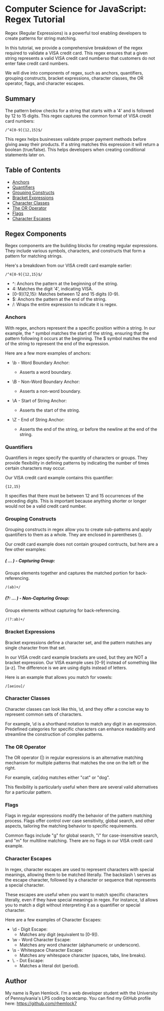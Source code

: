 # Computer Science for JavaScript: Regex Tutorial

Regex (Regular Expressions) is a powerful tool enabling developers to create patterns for string matching. 

In this tutorial, we provide a comprehensive breakdown of the regex required to validate a VISA credit card. This regex ensures that a given string represents a valid VISA credit card numberso that customers do not enter fake credit card numbers.

We will dive into components of regex, such as anchors, quantifiers, grouping constructs, bracket expressions, character classes, the OR operator, flags, and character escapes.

## Summary

The pattern below checks for a string that starts with a '4' and is followed by 12 to 15 digits. This regex captures the common format of VISA credit card numbers:

    /^4[0-9]{12,15}$/

This regex helps businesses validate proper payment methods before giving away their products. If a string matches this expression it will return a boolean (true/false). This helps developers when creating conditional statements later on.

## Table of Contents

- [Anchors](#anchors)
- [Quantifiers](#quantifiers)
- [Grouping Constructs](#grouping-constructs)
- [Bracket Expressions](#bracket-expressions)
- [Character Classes](#character-classes)
- [The OR Operator](#the-or-operator)
- [Flags](#flags)
- [Character Escapes](#character-escapes)

## Regex Components
Regex components are the building blocks for creating regular expressions. They include various symbols, characters, and constructs that form a pattern for matching strings.

Here's a breakdown from our VISA credit card example earlier:

    /^4[0-9]{12,15}$/

- ^: Anchors the pattern at the beginning of the string.
- 4: Matches the digit '4', indicating VISA.
- [0-9]{12,15}: Matches between 12 and 15 digits (0-9).
- $: Anchors the pattern at the end of the string.
- /: Wraps the entire expression to indicate it is regex.

### Anchors
With regex, anchors represent the a specific position within a string. In our example, the ^ symbol matches the start of the string, ensuring that the pattern following it occurs at the beginning. The $ symbol matches the end of the string to represent the end of the expression.

Here are a few more examples of anchors:

- \b - Word Boundary Anchor:
    - Asserts a word boundary.

- \B - Non-Word Boundary Anchor:
    - Asserts a non-word boundary.

- \A - Start of String Anchor:
    - Asserts the start of the string.

- \Z - End of String Anchor:
    - Asserts the end of the string, or before the newline at the end of the string.

### Quantifiers
Quantifiers in regex specify the quantity of characters or groups. They provide flexibility in defining patterns by indicating the number of times certain characters may occur.

Our VISA credit card example contains this quantifier:

    {12,15}

It specifies that there must be between 12 and 15 occurrences of the preceding digits. This is important because anything shorter or longer would not be a valid credit card number.

### Grouping Constructs
Grouping constructs in regex allow you to create sub-patterns and apply quantifiers to them as a whole. They are enclosed in parentheses ().

Our credit card example does not contain grouped contructs, but here are a few other examples:

##### ( ... ) - Capturing Group:
Groups elements together and captures the matched portion for back-referencing.

    /(ab)+/

##### (?: ... ) - Non-Capturing Group:
Groups elements without capturing for back-referencing.

    /(?:ab)+/


### Bracket Expressions
Bracket expressions define a character set, and the pattern matches any single character from that set.

In our VISA credit card example brackets are used, but they are NOT a bracket expression. Our VISA example uses [0-9] instead of something like [a-z]. The difference is we are using digits instead of letters.

Here is an example that allows you match for vowels:

    /[aeiou]/

### Character Classes
Character classes can look like this, \d, and they offer a concise way to represent common sets of characters.

For example, \d is a shorthand notation to match any digit in an expression. Predefined categories for specific characters can enhance readability and streamline the construction of complex patterns.

### The OR Operator
The OR operator (|) in regular expressions is an alternative matching mechanism for multiple patterns that matches the one on the left or the right. 

For example, cat|dog matches either "cat" or "dog".

This flexibility is particularly useful when there are several valid alternatives for a particular pattern.

### Flags
Flags in regular expressions modify the behavior of the pattern matching process. Flags offer control over case sensitivity, global search, and other aspects, tailoring the matching behavior to specific requirements.

Common flags include "g" for global search, "i" for case-insensitive search, and "m" for multiline matching. There are no flags in our VISA credit card example.


### Character Escapes
In regex, character escapes are used to represent characters with special meanings, allowing them to be matched literally. The backslash \ serves as the escape character, followed by a character or sequence that represents a special character.

These escapes are useful when you want to match specific characters literally, even if they have special meanings in regex. For instance, \d allows you to match a digit without interpreting it as a quantifier or special character.

Here are a few examples of Character Escapes:
- \d - Digit Escape:
    - Matches any digit (equivalent to [0-9]).
- \w - Word Character Escape:
    - Matches any word character (alphanumeric or underscore).
- \s - Whitespace Character Escape:
    - Matches any whitespace character (spaces, tabs, line breaks).
- \\. - Dot Escape:
    - Matches a literal dot (period).

## Author
My name is Ryan Hemlock. I'm a web developer student with the University of Pennsylvania's LPS coding bootcamp. You can find my GitHub profile here: https://github.com/rhemlock7 
